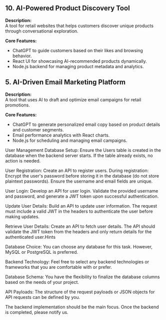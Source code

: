 
## 10. AI-Powered Product Discovery Tool

**Description:**  
A tool for retail websites that helps customers discover unique products through conversational exploration.

**Core Features:**  
- ChatGPT to guide customers based on their likes and browsing behavior.  
- React UI for showcasing AI-recommended products dynamically.  
- Node.js backend for managing product metadata and analytics.


## 5. AI-Driven Email Marketing Platform

**Description:**  
A tool that uses AI to draft and optimize email campaigns for retail promotions.

**Core Features:**  
- ChatGPT to generate personalized email copy based on product details and customer segments.  
- Email performance analytics with React charts.  
- Node.js for scheduling and managing email campaigns.  

User Management
Database Setup: Ensure the Users table is created in the database when the backend server starts. If the table already exists, no action is needed.

User Registration: Create an API to register users. During registration:
Encrypt the user's password before storing it in the database (do not store plaintext passwords).
Ensure the username and email fields are unique.

User Login: Develop an API for user login. Validate the provided username and password, and generate a JWT token upon successful authentication.

Update User Details: Build an API to update user information. The request must include a valid JWT in the headers to authenticate the user before making updates.

Retrieve User Details: Create an API to fetch user details. The API should validate the JWT token from the headers and only return details for the authenticated user.Hints

Database Choice: You can choose any database for this task. However, MySQL or PostgreSQL is preferred.

Backend Technology: Feel free to select any backend technologies or frameworks that you are comfortable with or prefer.

Database Schema: You have the flexibility to finalize the database columns based on the needs of your project.

API Payloads: The structure of the request payloads or JSON objects for API requests can be defined by you.

The backend implementation should be the main focus. Once the backend is completed, please notify us.
